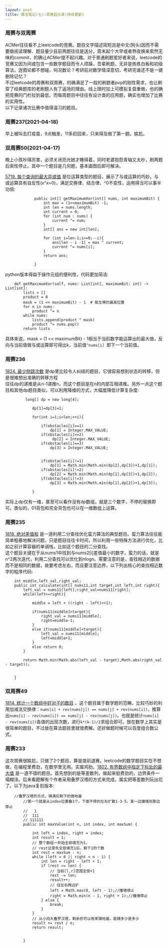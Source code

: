 ```yaml
---
layout: post
title: 算法笔记(七):周赛启示录(持续更新)
---
```


### 周赛与双周赛
ACMer往往看不上leetcode的竞赛。题目文字描述简短且是中文(狗头)因而不需要做阅读理解、题目量少且前两题往往是送分，周末起个大早或者熬夜换来索然无味的commit，的确让ACMer提不起兴趣。对于普通刷题爱好者来说，leetcode的竞赛又因为间或包含一些数学题目而令人烦躁，吾辈刷题，无非是练练白板和初级算法，连图论都不想碰，何况数论？考研前对数学情深意切，考研完谁还不是一键删除记忆？<br>
不过leetcode的周赛和双周赛，的确满足了一般的刷题者pvp的刚性需求，也让刷穿了经典题库的老刷题人有了返场的理由。线上限时加上可模拟复盘重做，也的确把竞赛的门栏拉到最低，而每周题目中往往有设计类的应用题，确实也增加了比赛的实用性。<br>
以下记录诸次比赛中值得温习的题目。
<br>


### 周赛237(2021-04-18)
早上被叫去打疫苗，9点触发，11多赶回来，只来得及做了第一题。尴尬。

### 双周赛50(2021-04-17)
晚上小孩吵得厉害，必须关闭亮光她才睡得着，同时老婆抱怨青轴又太吵，刷两题后索性停止。其中一个题目是几何题，基本画图后即可解决。<br>

[5719. 每个查询的最大异或值](https://leetcode-cn.com/problems/maximum-xor-for-each-query/) 是位运算类型的题目，展示了与或运算的巧妙。与或运算具有自反性(x^x=0)，满足交换律、结合律、^0不变性，运用得当可以事半功倍:

```
             public int[] getMaximumXor(int[] nums, int maximumBit) {
                 int max = (1<<maximumBit) -1;
                 int len = nums.length;
                 int current = 0;
                 for (int num : nums) {
                     current ^= num;
                 }
                 int[] ans = new int[len];
         
                 for (int i=len-1;i>=0;--i){
                     ans[len - i -1] = max ^ current;
                     current ^= nums[i];
                 }
                 return ans;
         
             }
```

python版本得益于操作元组的便利性，代码更加简洁:
```
    def getMaximumXor(self, nums: List[int], maximumBit: int) -> List[int]:
        lists = []
        product = 0
        mask = (1 << maximumBit) - 1  # 能左移的最高位置
        for n in nums:
            product ^= n
        while nums:
            lists.append(product ^ mask)
            product ^= nums.pop()
        return lists
```

具体来说，mask = (1 << maximumBit) - 1相当于当前数字能运算出的最大值，反向与当前值做与或运算即可得出k，当前值`^nums[i] `即下一个当前值。



### 周赛236

[1824. 最少侧跳次数](https://leetcode-cn.com/problems/minimum-sideway-jumps/) 是dp里比较令人纠结的题目，它很容易想到状态的转移，但是很难想出准确的转移方程<br>
往往dp的递推是从n-1递推n，而这个题目是在n的内部互相递推。另外一点这个题目和其他dp题目类似，可以利用降维的方式，大幅度降低计算复杂度:

```
         long[] dp = new long[4];
    
            dp[1]=dp[3]=1;
    
            for(int i=1;i<len;++i){
    
                if(obstacles[i]==1)
                    dp[1] = Integer.MAX_VALUE;
                if(obstacles[i]==2)
                     dp[2] = Integer.MAX_VALUE;
                if(obstacles[i]==3)
                    dp[3] = Integer.MAX_VALUE;
    
    
                if(obstacles[i]!=1)
                    dp[1] = Math.min(Math.min(dp[2],dp[3])+1,dp[1]);
                if(obstacles[i]!=2)
                    dp[2] = Math.min(Math.min(dp[1],dp[3])+1,dp[2]);
                if(obstacles[i]!=3)
                    dp[3] = Math.min(Math.min(dp[1],dp[2])+1,dp[3]);
    
            }
```

实际上dp仅有一维，甚至可以看作没有dp数组，就是三个数字，不停的替换即可。类似的，01背包和完全背包也可以在一维数组上运算。


### 周赛235

[1818. 绝对差值和](https://leetcode-cn.com/contest/weekly-contest-235/problems/minimum-absolute-sum-difference/) 是一道利用二分查找优化蛮力算法的典型题目。蛮力算法往往能简单粗暴地解决问题，只是题目往往卡时间，所以利用一些特殊方法进行优化，比如之前计算容器的单调栈，比如这个题目的二分查找。<br>
这个题目关键在于从nums1中找到与nums2[i]差值最小的数字，蛮力的话，就是n^2两次迭代，利用二分查找可以优化到nlogn。需要注意的是，查找相近的数据而不是相同的数据，故要考虑左右，而且要注意边界，以下列出核心的查找相近数字的程序代码:

```
    int middle,left_val,right_val;
    public int calculate(int[] nums11,int target,int left,int right){
        left_val = nums11[left];right_val=nums11[right];
        while(left<=right){

            middle = left + ((right - left)>>1);

            if(nums11[middle]>target){
                right_val = nums11[middle];
                right=middle-1;
            }
            else if(nums11[middle]<target){
                left_val = nums11[middle];
                left=middle+1;
            }
            else return 0;
        }

        return Math.min(Math.abs(left_val - target),Math.abs(right_val - target));


    }
```

### 双周赛49
[1814. 统计一个数组中好对子的数目](https://leetcode-cn.com/contest/biweekly-contest-49/problems/count-nice-pairs-in-an-array/) ，这个题目属于数学题的范畴。比较巧妙的利用加减法交换律：`nums[i] + rev(nums[j]) == nums[j] + rev(nums[i])`，推算出`nums[i] - rev(nums[i]) == nums[j] - rev(nums[j])`。也就是统计`nums[i] - rev(nums[i])`各值的出现次数，进行`k*(k-1)/2`求组合即可。放在数学上其实是很简单的题目，不过放在算法题目里就很费解。还好做题时候可以百度组合数公式。



### 周赛233

这次周赛很尴尬，只做了2个题目，算是提前退赛。leetcode的数学题目实在不想做，在编程里费劲，在数学里无用。实属鸡肋。[1802. 有界数组中指定下标处的最大值](https://leetcode-cn.com/problems/maximum-value-at-a-given-index-in-a-bounded-array/) 是一道不错的题目。首先想到的是等差数列，做起来挺费劲的，边界条件一塌糊涂。后来看题解有个作者采用叠罗汉塔的方式来完成，属实把等差数列玩出花了。以下为java复刻版本:

```
    //叠罗汉塔的方式，铺满后剩下的做地基
        //第一个就是从index位置叠1个，下面不停的左右扩散1-3-5，某一边撞墙则那边停止
        //   1
        //  111
        // 111111
        public int maxValue(int n, int index, int maxSum) {
    
            int left = index, right = index;
            int result = 1;
            // 整个数组一开始全部填充为1，
            // rest记录先全部填充1后，剩下1的个数
            int rest = maxSum - n;
            while (left > 0 || right < n - 1) {
                int len = right - left + 1;
                if (rest >= len) {
                    // 当前[l,r]范围全部+1
                    rest -= len;
                    result++;
                    // 往左右两边扩
                    left = Math.max(0, left - 1);//撞墙停止
                    right = Math.min(n - 1, right + 1);//撞墙停止
                } else {
                    break;
                }
            }
            // 从小向大叠罗汉塔，剩余的可以用来铺地基，能铺多少是多少
            result += rest / n;
            return result;
    
    
        }
```

